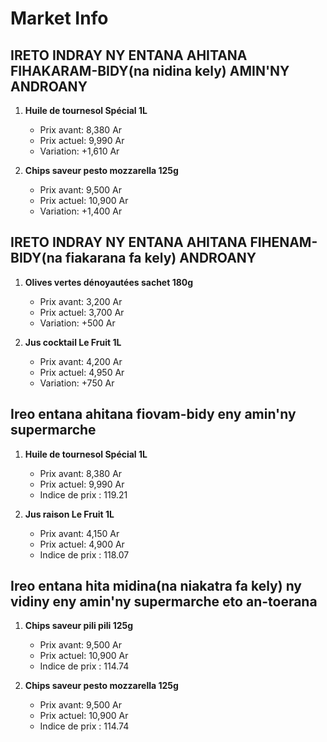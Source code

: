# Market Info

## IRETO INDRAY NY ENTANA AHITANA FIHAKARAM-BIDY(na nidina kely) AMIN'NY ANDROANY

1. **Huile de tournesol Spécial 1L**
   - Prix avant: 8,380 Ar
   - Prix actuel: 9,990 Ar
   - Variation: +1,610 Ar

2. **Chips saveur pesto mozzarella 125g**
   - Prix avant: 9,500 Ar
   - Prix actuel: 10,900 Ar
   - Variation: +1,400 Ar

## IRETO INDRAY NY ENTANA AHITANA FIHENAM-BIDY(na fiakarana fa kely) ANDROANY

1. **Olives vertes dénoyautées sachet 180g**
   - Prix avant: 3,200 Ar
   - Prix actuel: 3,700 Ar
   - Variation: +500 Ar

2. **Jus cocktail Le Fruit 1L**
   - Prix avant: 4,200 Ar
   - Prix actuel: 4,950 Ar
   - Variation: +750 Ar

## Ireo entana ahitana fiovam-bidy eny amin'ny supermarche

1. **Huile de tournesol Spécial 1L**
   - Prix avant: 8,380 Ar
   - Prix actuel: 9,990 Ar
   - Indice de prix : 119.21

2. **Jus raison Le Fruit 1L**
   - Prix avant: 4,150 Ar
   - Prix actuel: 4,900 Ar
   - Indice de prix : 118.07

## Ireo entana hita midina(na niakatra fa kely) ny vidiny eny amin'ny supermarche eto an-toerana

1. **Chips saveur pili pili 125g**
   - Prix avant: 9,500 Ar
   - Prix actuel: 10,900 Ar
   - Indice de prix : 114.74

2. **Chips saveur pesto mozzarella 125g**
   - Prix avant: 9,500 Ar
   - Prix actuel: 10,900 Ar
   - Indice de prix : 114.74

